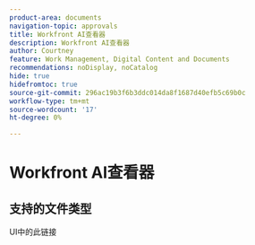 ```yaml
---
product-area: documents
navigation-topic: approvals
title: Workfront AI查看器
description: Workfront AI查看器
author: Courtney
feature: Work Management, Digital Content and Documents
recommendations: noDisplay, noCatalog
hide: true
hidefromtoc: true
source-git-commit: 296ac19b3f6b3ddc014da8f1687d40efb5c69b0c
workflow-type: tm+mt
source-wordcount: '17'
ht-degree: 0%

---
```



# Workfront AI查看器

## 支持的文件类型

UI中的此链接


